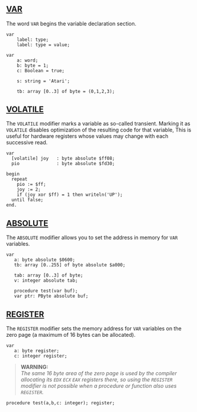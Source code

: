 #

## [VAR](https://www.freepascal.org/docs-html/ref/refse22.html#x53-730004.2)

The word `VAR` begins the variable declaration section.

```delphi
var
    label: type;
    label: type = value;
```

```delphi
var
    a: word;
    b: byte = 1;
    c: Boolean = true;

    s: string = 'Atari';

    tb: array [0..3] of byte = (0,1,2,3);
```

## [VOLATILE](https://pl.wikipedia.org/wiki/Zmienna_ulotna)

The `VOLATILE` modifier marks a variable as so-called transient. Marking it as `VOLATILE` disables optimization of the resulting code for that variable,
This is useful for hardware registers whose values may change with each successive read.

```delphi
var
  [volatile] joy   : byte absolute $ff08;
  pio              : byte absolute $fd30;

begin
  repeat
    pio := $ff;
    joy := 2;
    if (joy xor $ff) = 1 then writeln('UP');
  until false;
end.
```

## [ABSOLUTE]()

The `ABSOLUTE` modifier allows you to set the address in memory for `VAR` variables.

```delphi
var
   a: byte absolute $0600;
   tb: array [0..255] of byte absolute $a000;

   tab: array [0..3] of byte;
   v: integer absolute tab;

   procedure test(var buf);
   var ptr: PByte absolute buf;
```

## [REGISTER]()

The `REGISTER` modifier sets the memory address for `VAR` variables on the zero page (a maximum of 16 bytes can be allocated).

```delphi
var
   a: byte register;
   c: integer register;
```

> **WARNING:**  
> _The same 16 byte area of the zero page is used by the compiler allocating its `EDX` `ECX` `EAX` registers there, so using the `REGISTER` modifier is not possible when a procedure or function also uses `REGISTER`._


```delphi
procedure test(a,b,c: integer); register;
```